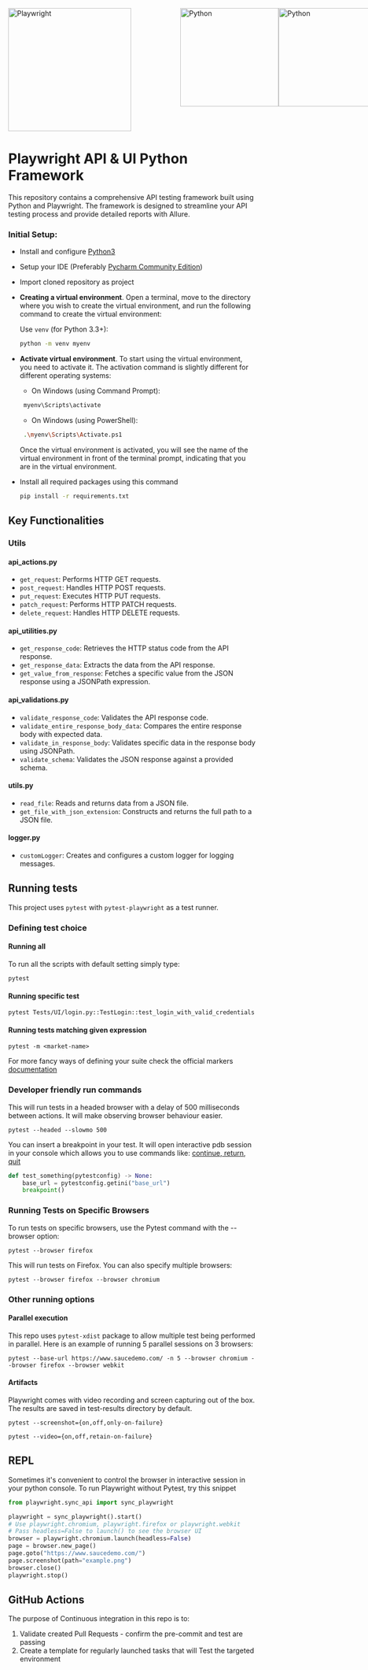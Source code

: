 <div style="display: flex;">
    <a href="https://playwright.dev/">
        <img alt="Playwright" src="https://www.lambdatest.com/resources/images/header/Playwright_logo.svg" width="250" style="margin-right: 100px;"/>
    </a>
    <a href="https://www.python.org/">
        <img alt="Python" src="https://www.python.org/static/img/python-logo.png" width="200"/>
    </a>
     <a href="https://www.python.org/">
        <img alt="Python" src="https://cdn.hashnode.com/res/hashnode/image/upload/v1657098680857/FoZEEuklb.png?auto=compress,format&format=webp" width="200" />
    </a>
</div>


# Playwright API & UI Python Framework
This repository contains a comprehensive API testing framework built using Python and Playwright. The framework is designed to streamline your API testing process and provide detailed reports with Allure.

### Initial Setup:
- Install and configure [Python3](https://www.python.org/downloads/)
- Setup your IDE (Preferably [Pycharm Community Edition](https://www.jetbrains.com/pycharm/download/#section=windows))
- Import cloned repository as project
- **Creating a virtual environment**.
   Open a terminal, move to the directory where you wish to create the virtual environment, and run the following command to create the virtual environment:

   Use `venv` (for Python 3.3+):

   ```bash
   python -m venv myenv
   ```
-  **Activate virtual environment**.
   To start using the virtual environment, you need to activate it. The activation command is slightly different for different operating systems:

   - On Windows (using Command Prompt):

    ```bash
     myenv\Scripts\activate
    ```

   - On Windows (using PowerShell):

    ```bash
     .\myenv\Scripts\Activate.ps1
    ```
 
   Once the virtual environment is activated, you will see the name of the virtual environment in front of the terminal prompt, indicating that you are in the virtual environment.

  - Install all required packages using this command
    ```sh
    pip install -r requirements.txt
    ``` 

## Key Functionalities

### Utils

#### api_actions.py
- `get_request`: Performs HTTP GET requests.
- `post_request`: Handles HTTP POST requests.
- `put_request`: Executes HTTP PUT requests.
- `patch_request`: Performs HTTP PATCH requests.
- `delete_request`: Handles HTTP DELETE requests.

#### api_utilities.py
- `get_response_code`: Retrieves the HTTP status code from the API response.
- `get_response_data`: Extracts the data from the API response.
- `get_value_from_response`: Fetches a specific value from the JSON response using a JSONPath expression.

#### api_validations.py
- `validate_response_code`: Validates the API response code.
- `validate_entire_response_body_data`: Compares the entire response body with expected data.
- `validate_in_response_body`: Validates specific data in the response body using JSONPath.
- `validate_schema`: Validates the JSON response against a provided schema.

#### utils.py
- `read_file`: Reads and returns data from a JSON file.
- `get_file_with_json_extension`: Constructs and returns the full path to a JSON file.

#### logger.py
- `customLogger`: Creates and configures a custom logger for logging messages.

## Running tests

This project uses `pytest` with `pytest-playwright` as a test runner.

### Defining test choice

#### Running all

To run all the scripts with default setting simply type:

    pytest

#### Running specific test

    pytest Tests/UI/login.py::TestLogin::test_login_with_valid_credentials

#### Running tests matching given expression

    pytest -m <market-name>

For more fancy ways of defining your suite check the official
markers [documentation](https://docs.pytest.org/en/latest/example/markers.html)

### Developer friendly run commands

This will run tests in a headed browser with a delay of 500 milliseconds between actions. It will make observing browser
behaviour easier.

    pytest --headed --slowmo 500

You can insert a breakpoint in your test. It will open interactive pdb session in your console which allows you to use
commands like: [continue, return, quit](https://docs.python.org/3/library/pdb.html#debugger-commands)

```python
def test_something(pytestconfig) -> None:
    base_url = pytestconfig.getini("base_url")
    breakpoint()
```

### Running Tests on Specific Browsers

To run tests on specific browsers, use the Pytest command with the --browser option:

    pytest --browser firefox

This will run tests on Firefox. You can also specify multiple browsers:

    pytest --browser firefox --browser chromium

### Other running options

#### Parallel execution

This repo uses `pytest-xdist` package to allow multiple test being performed in parallel.
Here is an example of running 5 parallel sessions on 3 browsers:

    pytest --base-url https://www.saucedemo.com/ -n 5 --browser chromium --browser firefox --browser webkit

#### Artifacts

Playwright comes with video recording and screen capturing out of the box. The results are saved in test-results
directory by default.

    pytest --screenshot={on,off,only-on-failure}

    pytest --video={on,off,retain-on-failure}

## REPL

Sometimes it's convenient to control the browser in interactive session in your python console. To run Playwright
without Pytest, try this snippet

```python
from playwright.sync_api import sync_playwright

playwright = sync_playwright().start()
# Use playwright.chromium, playwright.firefox or playwright.webkit
# Pass headless=False to launch() to see the browser UI
browser = playwright.chromium.launch(headless=False)
page = browser.new_page()
page.goto("https://www.saucedemo.com/")
page.screenshot(path="example.png")
browser.close()
playwright.stop()
```

## GitHub Actions

The purpose of Continuous integration in this repo is to:

1. Validate created Pull Requests - confirm the pre-commit and test are passing
2. Create a template for regularly launched tasks that will Test the targeted environment
